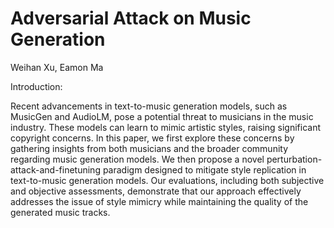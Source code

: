 # Adversarial Attack on Music Generation

Weihan Xu, Eamon Ma


Introduction:

Recent advancements in text-to-music generation models, such as MusicGen and AudioLM, pose a potential threat to musicians in the music industry. These models can learn to mimic artistic styles, raising significant copyright concerns. In this paper, we first explore these concerns by gathering insights from both musicians and the broader community regarding music generation models. We then propose a novel perturbation-attack-and-finetuning paradigm designed to mitigate style replication in text-to-music generation models. Our evaluations, including both subjective and objective assessments, demonstrate that our approach effectively addresses the issue of style mimicry while maintaining the quality of the generated music tracks. 


